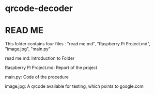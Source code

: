 # qrcode-decoder
# **READ ME**

This folder contains four files : "read me.md", "Raspberry Pi Project.md", "image.jpg", "main.py"

read me.md: Introduction to Folder

Raspberry Pi Project.md: Report of the project

main.py: Code of the procedure

image.jpg: A qrcode available for testing, which points to google.com

